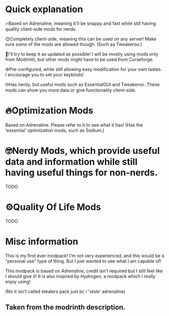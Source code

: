 # Quick explanation
🔥Based on Adrenaline, meaning it'll be snappy and fast while still having quality client-side mods for nerds.

😊Completely client-side, meaning this can be used on any server! Make sure some of the mods are allowed though. (Such as Tweakeroo.)

🤞I'll try to keep it as updated as possible! I will be mostly using mods only from Modrinth, but other mods might have to be used from Curseforge.

⚙️Pre-configured, while still allowing easy modification for your own tastes. I encourage you to set your keybinds!

🤓Has nerdy, but useful mods such as EssentialGUI and Tweakeroo. These mods can show you more data or give functionality client-side.

# 🔥Optimization Mods
Based on Adrenaline. Please refer to it to see what it has!
(Has the 'essential' optimization mods, such as Sodium.)

# 🤓Nerdy Mods, which provide useful data and information while still having useful things for non-nerds.
TODO

# ⚙️Quality Of Life Mods
TODO

# Misc information

This is my first ever modpack! I'm not very experienced, and this would be a "personal use" type of thing. But I just wanted to see what I am capable of!

This modpack is based on  _Adrenaline_, credit isn't required but I still feel like I should give it! It is also inspired by _Hydrogen_, a modpack which I really enjoy using!

(No it isn't called stealers pack just bc i 'stole' adrenaline)

## Taken from the modrinth description.
